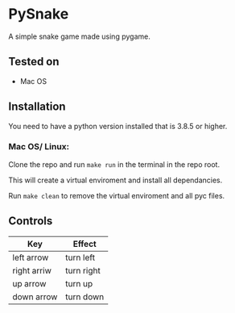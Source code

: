 # PySnake
A simple snake game made using pygame.

## Tested on
* Mac OS

## Installation

You need to have a python version installed that is 3.8.5 or higher.


### Mac OS/ Linux:

Clone the repo and run `make run` in the terminal in the repo root.

This will create a virtual enviroment and install all dependancies.

Run `make clean` to remove the virtual enviroment and all pyc files.

## Controls
|Key|Effect|
|---|------|
|left arrow|turn left|
|right arriw|turn right|
|up arrow|turn up|
|down arrow|turn down|


